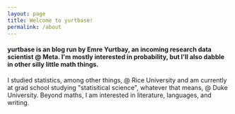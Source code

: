```yaml
---
layout: page
title: Welcome to yurtbase!
permalink: /about
---
```


#### yurtbase is an blog run by Emre Yurtbay, an incoming research data scientist @ Meta. I'm mostly interested in probability, but I'll also dabble in other silly little math things. 

I studied statistics, among other things, @ Rice University and am currently at grad school studying "statisitical science", whatever that means, @ Duke University. Beyond maths, I am interested in literature, languages, and writing.
